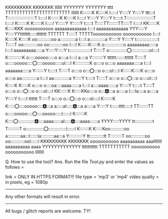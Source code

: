                                                                                                                                                                                              
                                                                                                                                                                                             
KKKKKKKKK    KKKKKKK                                lllllll                       YYYYYYY       YYYYYYY        tttt               TTTTTTTTTTTTTTTTTTTTTTT                            lllllll 
K:::::::K    K:::::K                                l:::::l                       Y:::::Y       Y:::::Y     ttt:::t               T:::::::::::::::::::::T                            l:::::l 
K:::::::K    K:::::K                                l:::::l                       Y:::::Y       Y:::::Y     t:::::t               T:::::::::::::::::::::T                            l:::::l 
K:::::::K   K::::::K                                l:::::l                       Y::::::Y     Y::::::Y     t:::::t               T:::::TT:::::::TT:::::T                            l:::::l 
KK::::::K  K:::::KKK  ooooooooooo    aaaaaaaaaaaaa   l::::l  aaaaaaaaaaaaa        YYY:::::Y   Y:::::YYttttttt:::::ttttttt         TTTTTT  T:::::T  TTTTTooooooooooo     ooooooooooo   l::::l 
  K:::::K K:::::K   oo:::::::::::oo  a::::::::::::a  l::::l  a::::::::::::a          Y:::::Y Y:::::Y  t:::::::::::::::::t                 T:::::T     oo:::::::::::oo oo:::::::::::oo l::::l 
  K::::::K:::::K   o:::::::::::::::o aaaaaaaaa:::::a l::::l  aaaaaaaaa:::::a          Y:::::Y:::::Y   t:::::::::::::::::t                 T:::::T    o:::::::::::::::o:::::::::::::::ol::::l 
  K:::::::::::K    o:::::ooooo:::::o          a::::a l::::l           a::::a           Y:::::::::Y    tttttt:::::::tttttt                 T:::::T    o:::::ooooo:::::o:::::ooooo:::::ol::::l 
  K:::::::::::K    o::::o     o::::o   aaaaaaa:::::a l::::l    aaaaaaa:::::a            Y:::::::Y           t:::::t                       T:::::T    o::::o     o::::o::::o     o::::ol::::l 
  K::::::K:::::K   o::::o     o::::o aa::::::::::::a l::::l  aa::::::::::::a             Y:::::Y            t:::::t                       T:::::T    o::::o     o::::o::::o     o::::ol::::l 
  K:::::K K:::::K  o::::o     o::::oa::::aaaa::::::a l::::l a::::aaaa::::::a             Y:::::Y            t:::::t                       T:::::T    o::::o     o::::o::::o     o::::ol::::l 
KK::::::K  K:::::KKo::::o     o::::a::::a    a:::::a l::::la::::a    a:::::a             Y:::::Y            t:::::t    tttttt             T:::::T    o::::o     o::::o::::o     o::::ol::::l 
K:::::::K   K::::::o:::::ooooo:::::a::::a    a:::::al::::::a::::a    a:::::a             Y:::::Y            t::::::tttt:::::t           TT:::::::TT  o:::::ooooo:::::o:::::ooooo:::::l::::::l
K:::::::K    K:::::o:::::::::::::::a:::::aaaa::::::al::::::a:::::aaaa::::::a          YYYY:::::YYYY         tt::::::::::::::t           T:::::::::T  o:::::::::::::::o:::::::::::::::l::::::l
K:::::::K    K:::::Koo:::::::::::oo a::::::::::aa:::l::::::la::::::::::aa:::a         Y:::::::::::Y           tt:::::::::::tt           T:::::::::T   oo:::::::::::oo oo:::::::::::ool::::::l
KKKKKKKKK    KKKKKKK  ooooooooooo    aaaaaaaaaa  aaallllllll aaaaaaaaaa  aaaa         YYYYYYYYYYYYY             ttttttttttt             TTTTTTTTTTT     ooooooooooo     ooooooooooo  llllllll
                                                                                                                                                                                             
                                                                                                                                                                                             
                                                                                                                                                                                             
                                                                                                                                                                                             
                                                                                                                                                                                             
                                                                                                                                                                                             
                                                                                                                                                                                             

Q. How to use the tool?
Ans. Run the file *Tool.py* and enter the values as follows =

link = ONLY IN HTTPS FORMAT!!!
file type = 'mp3' or 'mp4'
video qualty = in pixels, 
		eg = 1080p

-----------------------------------------------------------------------
Any other formats will result in error.

-----------------------------------------------------------------------
All bugs / glitch reports are welcome. TY!
